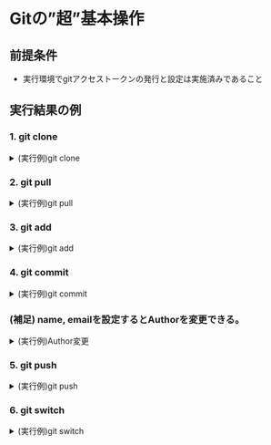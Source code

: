 # Gitの”超”基本操作

## 前提条件
- 実行環境でgitアクセストークンの発行と設定は実施済みであること

## 実行結果の例

### 1. git clone

<details><summary>(実行例)git clone</summary><div>

```console
[opc@cn-ol9 work]$ git clone https://github.com/sh-sho/cn_study_tutor_repository.git
Cloning into 'cn_study_tutor_repository'...
remote: Enumerating objects: 49, done.
remote: Counting objects: 100% (49/49), done.
remote: Compressing objects: 100% (22/22), done.
remote: Total 49 (delta 8), reused 40 (delta 6), pack-reused 0
Receiving objects: 100% (49/49), 11.67 KiB | 11.67 MiB/s, done.
Resolving deltas: 100% (8/8), done.
[opc@cn-ol9 work]$ ll
total 4
drwxr-xr-x. 13 opc opc 4096 Jan 12 03:46 cn_study_tutor_repository
[opc@cn-ol9 work]$ cd cn_study_tutor_repository/
[opc@cn-ol9 cn_study_tutor_repository]$ ll
total 4
drwxr-xr-x. 2 opc opc 23 Jan 12 03:46 0_setup
drwxr-xr-x. 2 opc opc 23 Jan 12 03:46 1_oci_cli
drwxr-xr-x. 2 opc opc 23 Jan 12 03:46 2_iac
drwxr-xr-x. 2 opc opc 23 Jan 12 03:46 3_docker
drwxr-xr-x. 2 opc opc 23 Jan 12 03:46 4_faas
drwxr-xr-x. 2 opc opc 23 Jan 12 03:46 5_java
drwxr-xr-x. 2 opc opc 23 Jan 12 03:46 6_kubernetes
drwxr-xr-x. 2 opc opc 23 Jan 12 03:46 7_cicd
drwxr-xr-x. 2 opc opc 23 Jan 12 03:46 8_messaging
drwxr-xr-x. 2 opc opc 23 Jan 12 03:46 9_observability
-rw-r--r--. 1 opc opc 27 Jan 12 03:46 README.md
[opc@cn-ol9 cn_study_tutor_repository]$ git branch
* main
[opc@cn-ol9 cn_study_tutor_repository]$

```

</div></details>

### 2. git pull

<details><summary>(実行例)git pull</summary><div>

```console
[opc@cn-ol9 cn_study_tutor_repository]$ git pull
remote: Enumerating objects: 10, done.
remote: Counting objects: 100% (10/10), done.
remote: Compressing objects: 100% (6/6), done.
remote: Total 7 (delta 1), reused 7 (delta 1), pack-reused 0
Unpacking objects: 100% (7/7), 5.40 KiB | 5.40 MiB/s, done.
From https://github.com/sh-sho/cn_study_tutor_repository
   b232f3a..47316ad  0_事前準備 -> origin/0_事前準備
Already up to date.
[opc@cn-ol9 cn_study_tutor_repository]$
```
</div></details>

### 3. git add

<details><summary>(実行例)git add</summary><div>

```console
[opc@cn-ol9 cn_study_tutor_repository]$ echo "test" > test.txt
[opc@cn-ol9 cn_study_tutor_repository]$ git add .
```
</div></details>

### 4. git commit

<details><summary>(実行例)git commit</summary><div>

```console
[opc@cn-ol9 cn_study_tutor_repository]$ git commit -m "Add test.txt"
[main dbea90f] Add test.txt
 Committer: Oracle Public Cloud User <opc@cn-ol9.sub10241225480.vcn.oraclevcn.com>
Your name and email address were configured automatically based
on your username and hostname. Please check that they are accurate.
You can suppress this message by setting them explicitly:

    git config --global user.name "Your Name"
    git config --global user.email you@example.com

After doing this, you may fix the identity used for this commit with:

    git commit --amend --reset-author

 1 file changed, 1 insertion(+)
 create mode 100644 test.txt
[opc@cn-ol9 cn_study_tutor_repository]$
```
</div></details>

### (補足) name, emailを設定するとAuthorを変更できる。

<details><summary>(実行例)Author変更</summary><div>

```console
[opc@cn-ol9 cn_study_tutor_repository]$ git config --global user.name "hatoreka"
[opc@cn-ol9 cn_study_tutor_repository]$ git config --global user.email "37202082+hatoreka@users.noreply.github.com"
[opc@cn-ol9 cn_study_tutor_repository]$ git commit --amend --reset-author
[main 6bd0d34] Add test.txt
 1 file changed, 1 insertion(+)
 create mode 100644 test.txt
[opc@cn-ol9 cn_study_tutor_repository]$ git log
commit 6bd0d34a1c7b3627e065cb5a8bb5e9ad44b34963 (HEAD -> main)
Author: hatoreka <37202082+hatoreka@users.noreply.github.com>
Date:   Thu Jan 11 09:21:16 2024 +0000

    Add test.txt

commit 2dad61e8e296535f29dd498781c364b222190569 (origin/main, origin/HEAD)
Author: Oracle Public Cloud User <opc@cn-ol9.sub10241225480.vcn.oraclevcn.com>
Date:   Thu Jan 11 09:12:02 2024 +0000

    delete test.txt
```

</div></details>

### 5. git push

<details><summary>(実行例)git push</summary><div>

```console
[opc@cn-ol9 0_setup]$ git push
Enumerating objects: 6, done.
Counting objects: 100% (6/6), done.
Delta compression using up to 6 threads
Compressing objects: 100% (3/3), done.
Writing objects: 100% (4/4), 354 bytes | 354.00 KiB/s, done.
Total 4 (delta 2), reused 0 (delta 0), pack-reused 0
remote: Resolving deltas: 100% (2/2), completed with 2 local objects.
To https://github.com/sh-sho/cn_study_tutor_repository.git
   47316ad..bece733  0_事前準備 -> 0_事前準備
```  

</div></details>

### 6. git switch

<details><summary>(実行例)git switch</summary><div>

```console
[opc@cn-ol9 0_setup]$ git fetch
[opc@cn-ol9 0_setup]$
[opc@cn-ol9 0_setup]$ git branch -a
* 0_事前準備
  main
  remotes/origin/0_事前準備
  remotes/origin/HEAD -> origin/main
  remotes/origin/main
  remotes/origin/ritsuko_test
[opc@cn-ol9 0_setup]$
[opc@cn-ol9 0_setup]$ git switch main
Switched to branch 'main'
Your branch is up to date with 'origin/main'.
[opc@cn-ol9 0_setup]$ git branch -a
  0_事前準備
* main
  remotes/origin/0_事前準備
  remotes/origin/HEAD -> origin/main
  remotes/origin/main
  remotes/origin/ritsuko_test
```
</div></details>
